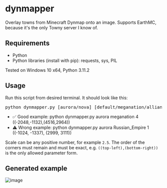 # dynmapper
Overlay towns from Minecraft Dynmap onto an image.
Supports EarthMC, because it's the only Towny server I know of.

## Requirements
- Python
- Python libraries (install with pip): requests, sys, PIL

Tested on Windows 10 x64, Python 3.11.2

## Usage
Run this script from desired terminal. It should look like this:
<pre>python dynmapper.py [aurora/nova] [default/meganation/alliance] [x blocks per pixel] [(top-left corner XZ coords),(bottom-right corner XZ coords)]</pre>
- ✅ Good example: python dynmapper.py aurora meganation 4 ((-2048,-1132),(4516,2964))
- ⚠️ Wrong example: python dynmapper.py aurora Russian_Empire 1 ((-1024, -1337), (2999, 3111))

Scale can be any positive number, for example `2.5`. The order of the corners must remain and must be exact, e.g. `((top-left),(bottom-right))` is the only allowed parameter form.

## Generated example
![image](https://github.com/3meraldK/dynmapper/assets/48335651/e54a4191-b103-4ebb-9925-c5dc118269fa)


